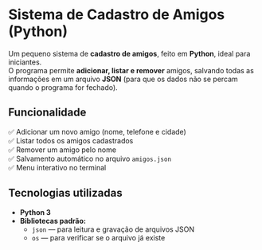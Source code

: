 # Sistema de Cadastro de Amigos (Python)
Um pequeno sistema de **cadastro de amigos**, feito em **Python**, ideal para iniciantes.  
O programa permite **adicionar, listar e remover** amigos, salvando todas as informações em um arquivo **JSON** (para que os dados não se percam quando o programa for fechado).


## Funcionalidade
✅ Adicionar um novo amigo (nome, telefone e cidade)  
✅ Listar todos os amigos cadastrados  
✅ Remover um amigo pelo nome  
✅ Salvamento automático no arquivo `amigos.json`  
✅ Menu interativo no terminal  

##  Tecnologias utilizadas
- **Python 3**
- **Bibliotecas padrão:**
  - `json` — para leitura e gravação de arquivos JSON  
  - `os` — para verificar se o arquivo já existe


